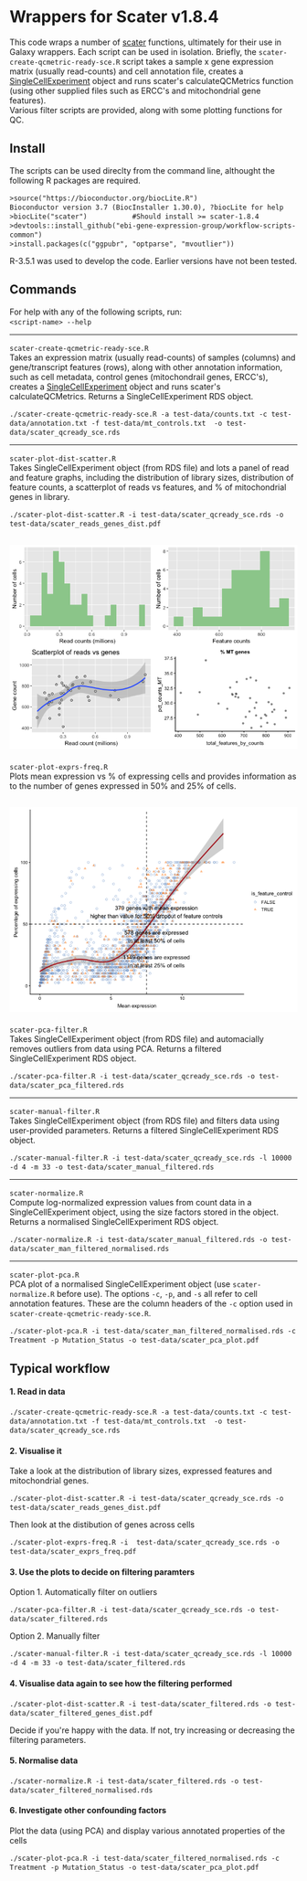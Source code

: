 # Wrappers for Scater v1.8.4

This code wraps a number of [scater](https://bioconductor.org/packages/release/bioc/html/scater.html) functions, ultimately for their use in Galaxy wrappers. Each script can be used in isolation. Briefly, the `scater-create-qcmetric-ready-sce.R` script takes a sample x gene expression matrix (usually read-counts) and cell annotation file, creates a [SingleCellExperiment](https://bioconductor.org/packages/release/bioc/html/SingleCellExperiment.html) object and runs scater's calculateQCMetrics function (using other supplied files such as ERCC's and mitochondrial gene features).  
Various filter scripts are provided, along with some plotting functions for QC.





## Install
The scripts can be used direclty from the command line, althought the following R packages are required.

```
>source("https://bioconductor.org/biocLite.R")
Bioconductor version 3.7 (BiocInstaller 1.30.0), ?biocLite for help
>biocLite("scater")           #Should install >= scater-1.8.4
>devtools::install_github("ebi-gene-expression-group/workflow-scripts-common")
>install.packages(c("ggpubr", "optparse", "mvoutlier"))

```
R-3.5.1 was used to develop the code. Earlier versions have not been tested.


## Commands

For help with any of the following scripts, run:  
 `<script-name> --help`

---

`scater-create-qcmetric-ready-sce.R`  
Takes an expression matrix (usually read-counts) of samples (columns) and gene/transcript features (rows), along with other annotation information, such as cell metadata, control genes (mitochondrail genes, ERCC's), creates a [SingleCellExperiment](https://bioconductor.org/packages/release/bioc/html/SingleCellExperiment.html) object and runs scater's calculateQCMetrics. Returns a SingleCellExperiment RDS object.


```
./scater-create-qcmetric-ready-sce.R -a test-data/counts.txt -c test-data/annotation.txt -f test-data/mt_controls.txt  -o test-data/scater_qcready_sce.rds
```
---

`scater-plot-dist-scatter.R`  
Takes SingleCellExperiment object (from RDS file) and lots a panel of read and feature graphs, including the distribution of library sizes, distribution of feature counts, a scatterplot of reads vs features, and % of mitochondrial genes in library.

```
./scater-plot-dist-scatter.R -i test-data/scater_qcready_sce.rds -o test-data/scater_reads_genes_dist.pdf
```

![scater-plot-dist-scatter](images/scater_reads_genes_dist.png?raw=true)
---
`scater-plot-exprs-freq.R`   
Plots mean expression vs % of expressing cells and provides information as to the number of genes expressed in 50% and 25% of cells. 


![scater-plot-exprs-freq](images/scater_exprs_freq.png?raw=true)
---

`scater-pca-filter.R`   
Takes SingleCellExperiment object (from RDS file) and automacially removes outliers from data using PCA. Returns a filtered SingleCellExperiment RDS object.

```
./scater-pca-filter.R -i test-data/scater_qcready_sce.rds -o test-data/scater_pca_filtered.rds
```

___

`scater-manual-filter.R`   
Takes SingleCellExperiment object (from RDS file) and filters data using user-provided parameters. Returns a filtered SingleCellExperiment RDS object.

```
./scater-manual-filter.R -i test-data/scater_qcready_sce.rds -l 10000 -d 4 -m 33 -o test-data/scater_manual_filtered.rds
```
---
`scater-normalize.R`   
Compute log-normalized expression values from count data in a SingleCellExperiment object, using the size factors stored in the object. Returns a normalised SingleCellExperiment RDS object.

```
./scater-normalize.R -i test-data/scater_manual_filtered.rds -o test-data/scater_man_filtered_normalised.rds
```
---
`scater-plot-pca.R`   
PCA plot of a normalised SingleCellExperiment object (use `scater-normalize.R` before use). The options `-c`, `-p`, and `-s` all refer to cell annotation features. These are the column headers of the `-c` option used in `scater-create-qcmetric-ready-sce.R`.

```
./scater-plot-pca.R -i test-data/scater_man_filtered_normalised.rds -c Treatment -p Mutation_Status -o test-data/scater_pca_plot.pdf
```

## Typical workflow

#### 1. Read in data

```
./scater-create-qcmetric-ready-sce.R -a test-data/counts.txt -c test-data/annotation.txt -f test-data/mt_controls.txt  -o test-data/scater_qcready_sce.rds
```

#### 2. Visualise it
Take a look at the distribution of library sizes, expressed features and mitochondrial genes.
```
./scater-plot-dist-scatter.R -i test-data/scater_qcready_sce.rds -o test-data/scater_reads_genes_dist.pdf
```
Then look at the distibution of genes across cells

```
./scater-plot-exprs-freq.R -i  test-data/scater_qcready_sce.rds -o test-data/scater_exprs_freq.pdf
```


#### 3. Use the plots to decide on filtering paramters
Option 1.
Automatically filter on outliers

```
./scater-pca-filter.R -i test-data/scater_qcready_sce.rds -o test-data/scater_filtered.rds
```

Option 2.
Manually filter

```
./scater-manual-filter.R -i test-data/scater_qcready_sce.rds -l 10000 -d 4 -m 33 -o test-data/scater_filtered.rds
```


#### 4. Visualise data again to see how the filtering performed

```
./scater-plot-dist-scatter.R -i test-data/scater_filtered.rds -o test-data/scater_filtered_genes_dist.pdf
```
Decide if you're happy with the data. If not, try increasing or decreasing the filtering parameters.


#### 5. Normalise data

```
./scater-normalize.R -i test-data/scater_filtered.rds -o test-data/scater_filtered_normalised.rds
```

#### 6. Investigate other confounding factors
Plot the data (using PCA) and display various annotated properties of the cells

```
./scater-plot-pca.R -i test-data/scater_filtered_normalised.rds -c Treatment -p Mutation_Status -o test-data/scater_pca_plot.pdf
```

